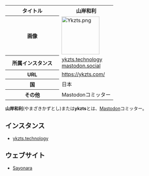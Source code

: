 <div>

<table>
<colgroup>
<col style="width: 50%" />
<col style="width: 50%" />
</colgroup>
<tbody>
<tr class="header">
<th>タイトル</th>
<th>山岸和利</th>
</tr>

<tr class="odd">
<th>画像</th>
<td><a href="/%E3%83%95%E3%82%A1%E3%82%A4%E3%83%AB:Ykzts.png"><img src="/images/thumb/0/0d/Ykzts.png/120px-Ykzts.png" srcset="/images/thumb/0/0d/Ykzts.png/180px-Ykzts.png 1.5x, /images/thumb/0/0d/Ykzts.png/240px-Ykzts.png 2x" width="120" height="120" alt="Ykzts.png" /></a></td>
</tr>
<tr class="even">
<th scope="row">所属インスタンス</th>
<td><a href="https://ykzts.technology/@ykzts" rel="nofollow">ykzts.technology</a><br />
<a href="https://mastodon.social/@ykzts" rel="nofollow">mastodon.social</a></td>
</tr>
<tr class="odd">
<th scope="row">URL</th>
<td><a href="https://ykzts.com/" rel="nofollow">https://ykzts.com/</a></td>
</tr>
<tr class="even">
<th scope="row">国</th>
<td>日本</td>
</tr>
<tr class="odd">
<th scope="row">その他</th>
<td>Mastodonコミッター</td>
</tr>
</tbody>
</table>

  
**山岸和利**(やまざきかずとし)または**ykzts**とは、[Mastodon](/Mastodon "Mastodon")コミッター。

## インスタンス

-   <a href="https://ykzts.technology" rel="nofollow">ykzts.technology</a>

## ウェブサイト

-   [Sayonara](/Sayonara "Sayonara")

</div>
